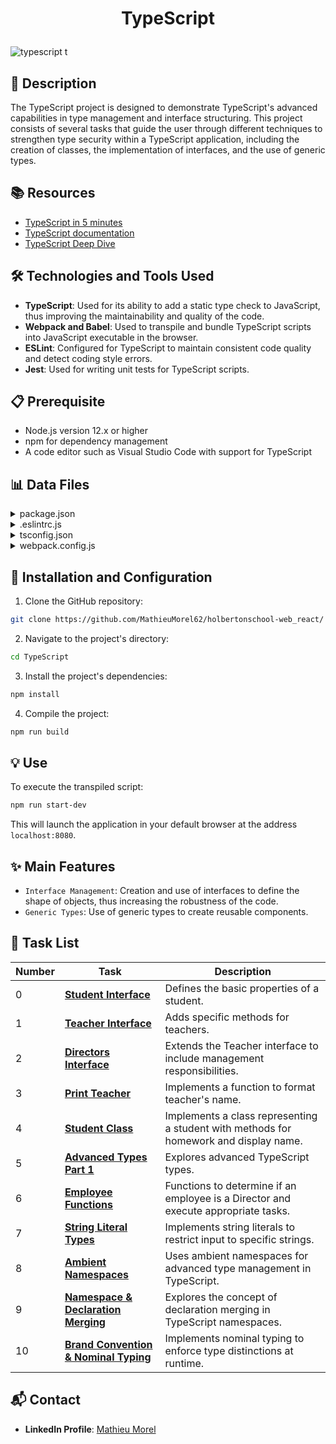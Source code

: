 # <p align="center">TypeScript</p>

![typescript](https://github.com/MathieuMorel62/holbertonschool-web_react/assets/113856302/156d644d-5376-46c5-bb35-702a451e527a)
t
## 📝 Description

The TypeScript project is designed to demonstrate TypeScript's advanced capabilities in type management and interface structuring. This project consists of several tasks that guide the user through different techniques to strengthen type security within a TypeScript application, including the creation of classes, the implementation of interfaces, and the use of generic types.

## 📚 Resources

- [TypeScript in 5 minutes](https://www.typescriptlang.org/docs/handbook/typescript-in-5-minutes.html)
- [TypeScript documentation](https://www.typescriptlang.org/docs/)
- [TypeScript Deep Dive](https://basarat.gitbook.io/typescript/)

## 🛠️ Technologies and Tools Used

- **TypeScript**: Used for its ability to add a static type check to JavaScript, thus improving the maintainability and quality of the code.
- **Webpack and Babel**: Used to transpile and bundle TypeScript scripts into JavaScript executable in the browser.
- **ESLint**: Configured for TypeScript to maintain consistent code quality and detect coding style errors.
- **Jest**: Used for writing unit tests for TypeScript scripts.

## 📋 Prerequisite

- Node.js version 12.x or higher
- npm for dependency management
- A code editor such as Visual Studio Code with support for TypeScript

## 📊 Data Files

<details>
<summary>package.json</summary>
<br>

```json
{
  "name": "typescript_dependencies",
  "version": "1.0.0",
  "description": "",
  "main": "index.js",
  "scripts": {
    "start-dev": "webpack-dev-server --open",
    "build": "webpack",
    "test": "jest"
  },
  "keywords": [],
  "author": "",
  "license": "ISC",
  "devDependencies": {
    "@babel/plugin-proposal-export-default-from": "^7.5.2",
    "@babel/preset-typescript": "^7.7.2",
    "@types/jest": "^24.0.23",
    "@typescript-eslint/eslint-plugin": "^2.4.0",
    "@typescript-eslint/parser": "^2.4.0",
    "clean-webpack-plugin": "^3.0.0",
    "fork-ts-checker-webpack-plugin": "^1.5.1",
    "html-webpack-plugin": "^3.2.0",
    "jest": "^24.9.0",
    "source-map": "^0.7.3",
    "ts-jest": "^24.1.0",
    "ts-loader": "^6.2.0",
    "typescript": "^3.6.4",
    "webpack": "^4.41.2",
    "webpack-cli": "^3.3.9",
    "webpack-dev-server": "^3.8.2"
  }
}
```

</details>
<details>
<summary>.eslintrc.js</summary>
<br>

```js
module.exports =  {
  parser:  '@typescript-eslint/parser',
  extends:  [
    'plugin:@typescript-eslint/recommended',  // Uses the recommended rules from @typescript-eslint/eslint-plugin
  ],
  parserOptions:  {
    ecmaVersion:  2018,
    sourceType:  'module',
  },
  rules:  {
  },
};
```

</details>
<details>
<summary>tsconfig.json</summary>
<br>

```json
{
  "compilerOptions": {
    "outDir": "./dist/",
    "sourceMap": true,
    "noImplicitAny": true,
    "module": "es6",
    "target": "es5",
    "allowJs": true,
    "moduleResolution": "node"
  }
}
```

</details>
<details>
<summary>webpack.config.js</summary>
<br>

```js
const path = require("path");
const HtmlWebpackPlugin = require('html-webpack-plugin');
const { CleanWebpackPlugin } = require('clean-webpack-plugin');
const ForkTsCheckerWebpackPlugin = require('fork-ts-checker-webpack-plugin');

module.exports = {
  entry: "./js/main.ts",
  devtool: "inline-source-map",
  module: {
    rules: [
      {
        test: /\.tsx?$/,
        loader: 'ts-loader',
        options: {
          transpileOnly: true
        }
      }
    ]
  },
  resolve: {
    extensions: [".tsx", ".ts", ".js"]
  },
  devServer: {
    contentBase: "./dist"
  },
  plugins: [
    new ForkTsCheckerWebpackPlugin(),
    new CleanWebpackPlugin(),
    new HtmlWebpackPlugin({
      title: "Development"
    })
  ],
  output: {
    filename: "bundle.js",
    path: path.resolve(__dirname, "dist")
  }
};
```

</details>

## 🚀 Installation and Configuration

1. Clone the GitHub repository:

```bash
git clone https://github.com/MathieuMorel62/holbertonschool-web_react/
```

2. Navigate to the project's directory:

```bash
cd TypeScript
```

3. Install the project's dependencies:

```bash
npm install
```

4. Compile the project:

```bash
npm run build
```

## 💡 Use

To execute the transpiled script:

```bash
npm run start-dev
```

This will launch the application in your default browser at the address `localhost:8080`.

## ✨ Main Features

- `Interface Management`: Creation and use of interfaces to define the shape of objects, thus increasing the robustness of the code.
- `Generic Types`: Use of generic types to create reusable components.

## 📝 Task List

| Number | Task                     | Description                                                                 |
| ------ | ------------------------ | --------------------------------------------------------------------------- |
| 0      | [**Student Interface**](https://github.com/MathieuMorel62/holbertonschool-web_react/blob/main/TypeScript/task_0/js/main.ts) | Defines the basic properties of a student.                                 |
| 1      | [**Teacher Interface**](https://github.com/MathieuMorel62/holbertonschool-web_react/blob/main/TypeScript/task_1/js/main.ts) | Adds specific methods for teachers.                                         |
| 2      | [**Directors Interface**](https://github.com/MathieuMorel62/holbertonschool-web_react/blob/main/TypeScript/task_1/js/main.ts) | Extends the Teacher interface to include management responsibilities.       |
| 3      | [**Print Teacher**](https://github.com/MathieuMorel62/holbertonschool-web_react/blob/main/TypeScript/task_1/js/main.ts) | Implements a function to format teacher's name.                             |
| 4      | [**Student Class**](https://github.com/MathieuMorel62/holbertonschool-web_react/blob/main/TypeScript/task_1/js/main.ts) | Implements a class representing a student with methods for homework and display name. |
| 5      | [**Advanced Types Part 1**](https://github.com/MathieuMorel62/holbertonschool-web_react/blob/main/TypeScript/task_2/) | Explores advanced TypeScript types.                                         |
| 6      | [**Employee Functions**](https://github.com/MathieuMorel62/holbertonschool-web_react/blob/main/TypeScript/task_2/js/main.ts) | Functions to determine if an employee is a Director and execute appropriate tasks. |
| 7      | [**String Literal Types**](https://github.com/MathieuMorel62/holbertonschool-web_react/blob/main/TypeScript/task_2/js/main.ts) | Implements string literals to restrict input to specific strings.           |
| 8      | [**Ambient Namespaces**](https://github.com/MathieuMorel62/holbertonschool-web_react/blob/main/TypeScript/task_3/) | Uses ambient namespaces for advanced type management in TypeScript.         |
| 9      | [**Namespace & Declaration Merging**](https://github.com/MathieuMorel62/holbertonschool-web_react/blob/main/TypeScript/task_4/) | Explores the concept of declaration merging in TypeScript namespaces.       |
| 10     | [**Brand Convention & Nominal Typing**](https://github.com/MathieuMorel62/holbertonschool-web_react/blob/main/TypeScript/task_5/) | Implements nominal typing to enforce type distinctions at runtime.          |

## 📬 Contact

- **LinkedIn Profile**: [Mathieu Morel](https://www.linkedin.com/in/mathieu-morel-9ab457261/)
